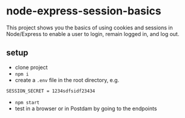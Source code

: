 # node-express-session-basics

This project shows you the basics of using cookies and sessions in Node/Express to enable a user to login, remain logged in, and log out.

## setup

- clone project
- `npm i`
- create a `.env` file in the root directory, e.g.

```
SESSION_SECRET = 1234sdfsidf23434
```

- `npm start`
- test in a browser or in Postdam by going to the endpoints
